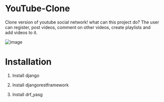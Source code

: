 # YouTube-Clone

Clone version of youtube social network! what can this project do? The user can register, post videos, comment on other videos, create playlists and add videos to it.

![image](https://user-images.githubusercontent.com/88030420/159960938-abeaf91a-4567-49d9-bd6f-f690c4085e32.png)

# Installation

1. Install django

2. Install djangorestframework

3. Install drf_yasg
